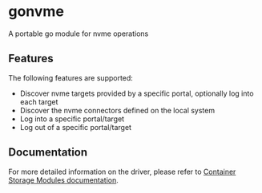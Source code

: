 # gonvme
A portable go module for nvme operations

## Features
The following features are supported:
* Discover nvme targets provided by a specific portal, optionally log into each target
* Discover the nvme connectors defined on the local system
* Log into a specific portal/target
* Log out of a specific portal/target

## Documentation
For more detailed information on the driver, please refer to [Container Storage Modules documentation](https://dell.github.io/csm-docs/).
